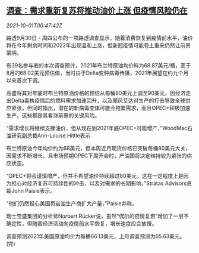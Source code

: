 <!--1633050063000-->
[调查：需求重新复苏将推动油价上涨 但疫情风险仍在](https://cn.reuters.com/article/poll-oil-demand-covid-0930-idCNKBS2GR2L3)
------

<div><i>2021-10-01T00:47:42Z</i></div><p>路透9月30日 - 周四公布的一项路透调查显示，随着消费恢复到疫情前水平，油价将在今年剩余时间和2022年出现温和上涨，但新冠疫情可能卷土重来仍然让前景蒙阴。</p><p>有39名参与者的本次调查预计，2021年布兰特原油均价料为68.87美元/桶，高于8月的68.02美元预估值，当时由于Delta变种病毒传播，2021年展望在约九个月以来首次下调。</p><p>高盛将其对年底时布兰特原油价格的预估从每桶80美元上调至90美元，因经济走出Delta毒株疫情后的燃料需求加速回升，以及飓风艾达对生产的打击导致全球供应紧张。但同时指出，潜在的新病毒变体可能会拖累需求，而且OPEC+积极加速生产，这些都是其看涨前景的关键风险。</p><p>“需求增长将继续支撑油价，但从现在到2021年底OPEC+可能增产，”WoodMac石油研究副总裁Ann-Louise Hittle表示.</p><p>布兰特原油今年均价约为68美元，但本周近月期货价格已突破每桶80美元大关，因需求不断增长，且市场预期OPEC下周开会时，产油国将决定维持较为紧张的供应状态。</p><p>“OPEC+将会谨慎增产，但并不希望油价持续超过80美元，这在一定程度上是因为担心对经济复苏可持续性的冲击，以及对需求的长期影响，”Stratas Advisors总裁John Paisie表示。</p><p>“他们仍然担心美国页岩油生产商扩大产量，”Paisie并称。</p><p>瑞士宝盛集团的分析师Norbert Rücker说，虽然“偶尔的疫情复燃”增加了一层不确定性，但随着经济活动向疫情前水平恢复，增长速度应会放慢。</p><p>调查预测2021年美国原油均价为每桶66.13美元，上月调查预测为65.63美元。(完)</p>
